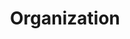 ---
title: Organization
sections:
  - type: hero_section
    title: Our Values
    subtitle: >-
      Join Software for Love as a non-profit. Lorem ipsum dolor sit amet, consectetur adipiscing elit. Erat rhoncus bibendum sed semper turpis a id a at. Dui, nunc at mauris maecenas leo enim. Ante accumsan mattis hac ullamcorper amet eleifend quisque et. Sed bibendum interdum aliquam vel. Adipiscing.
    align: left
    image: images/progressive_app.svg
    image_alt: Hero placeholder image
    image_position: right
    has_background: true
    background:
      background_color: blue
  - type: contact_section
    title: Contact Us
    subtitle: Got a question, need help with a problem or just want to leave feedback? Leave us your contact info and we will get back to you.
    has_form: true
    has_message_field: true
    has_organization_field: true
    # has_university_field: true
    # has_technologies_field: true
    image: images/undraw_contact_us_15o2.svg
    image_alt: Hero placeholder image
    image_position: right
    has_background: true
    background:
      background_color: white
template: advanced
---